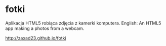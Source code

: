 # fotki
Aplikacja HTML5 robiąca zdjęcia z kamerki komputera.
English: An HTML5 app making a photos from a webcam. 

http://zaxad23.github.io/fotki
